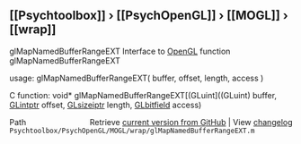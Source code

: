 ## [[Psychtoolbox]] &#8250; [[PsychOpenGL]] &#8250; [[MOGL]] &#8250; [[wrap]]

glMapNamedBufferRangeEXT  Interface to [OpenGL](OpenGL) function glMapNamedBufferRangeEXT  
  
usage:  glMapNamedBufferRangeEXT( buffer, offset, length, access )  
  
C function:  void\* glMapNamedBufferRangeEXT[(GLuint]((GLuint) buffer, [GLintptr](GLintptr) offset, [GLsizeiptr](GLsizeiptr) length, [GLbitfield](GLbitfield) access)  




<div class="code_header" style="text-align:right;">
  <span style="float:left;">Path&nbsp;&nbsp;</span> <span class="counter">Retrieve <a href=
  "https://raw.github.com/Psychtoolbox-3/Psychtoolbox-3/beta/Psychtoolbox/PsychOpenGL/MOGL/wrap/glMapNamedBufferRangeEXT.m">current version from GitHub</a> | View <a href=
  "https://github.com/Psychtoolbox-3/Psychtoolbox-3/commits/beta/Psychtoolbox/PsychOpenGL/MOGL/wrap/glMapNamedBufferRangeEXT.m">changelog</a></span>
</div>
<div class="code">
  <code>Psychtoolbox/PsychOpenGL/MOGL/wrap/glMapNamedBufferRangeEXT.m</code>
</div>

